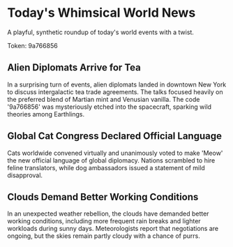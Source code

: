 # Today's Whimsical World News

A playful, synthetic roundup of today's world events with a twist.

Token: 9a766856

## Alien Diplomats Arrive for Tea

In a surprising turn of events, alien diplomats landed in downtown New York to discuss intergalactic tea trade agreements. The talks focused heavily on the preferred blend of Martian mint and Venusian vanilla. The code '9a766856' was mysteriously etched into the spacecraft, sparking wild theories among Earthlings.

## Global Cat Congress Declared Official Language

Cats worldwide convened virtually and unanimously voted to make 'Meow' the new official language of global diplomacy. Nations scrambled to hire feline translators, while dog ambassadors issued a statement of mild disapproval.

## Clouds Demand Better Working Conditions

In an unexpected weather rebellion, the clouds have demanded better working conditions, including more frequent rain breaks and lighter workloads during sunny days. Meteorologists report that negotiations are ongoing, but the skies remain partly cloudy with a chance of purrs.